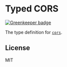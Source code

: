 # Typed CORS

[![Greenkeeper badge](https://badges.greenkeeper.io/types/npm-cors.svg)](https://greenkeeper.io/)

The type definition for [`cors`](https://github.com/expressjs/cors).

## License

MIT
